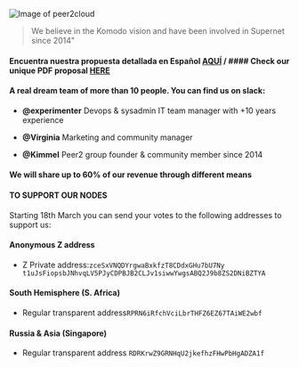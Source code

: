 

![Image of peer2cloud](https://peer2.cloud/images/peer2cloud_logo.png)

> We believe in the Komodo vision and
> have been involved in Supernet
> since 2014" 

#### Encuentra nuestra propuesta detallada en Español [AQUÍ](https://github.com/KomodoPlatform/vote2018/blob/master/proposals/Peer2cloud/peer2cloud_es.pdf) / #### Check our **unique** PDF proposal [HERE](https://github.com/KomodoPlatform/vote2018/blob/master/proposals/Peer2cloud/peer2cloud.pdf)


####  A real dream team of more than 10 people. You can find us on slack:

*  **@experimenter** Devops & sysadmin IT team manager
with +10 years experience

*  **@Virginia** Marketing and community
manager

*  **@Kimmel** Peer2 group founder & community
member since 2014


#### We will share up to 60% of our revenue through different means


#### **TO SUPPORT OUR NODES**
Starting 18th March you can send your votes to the following addresses to support us:
<br>

#### Anonymous Z address

* Z Private address:`zceSxVNQDYrgwaBxkfzT8CDdxGHu7bU7Ny
t1uJsFiopsbJNhvqLV5PJyCDPBJB2CLJv1siwwYwgsABQ2J9b8ZS2DNiBZTYA`

#### South Hemisphere (S. Africa)

* Regular transparent address`RPRN6iRfchVciLbrTHFZ6EZ67TAiWE2wbf`

#### Russia & Asia (Singapore)
 
* Regular transparent address `RDRKrwZ9GRNHqU2jkefhzFHwPbHgADZA1f`

<br>



